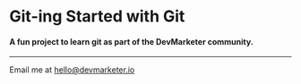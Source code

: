 # Git-ing Started with Git

#### A fun project to learn git as part of the **DevMarketer** community.

---

Email me at [hello@devmarketer.io](Mailto:hello@devmarketer.io)